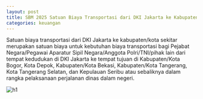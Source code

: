 ```yaml
---
layout: post
title: SBM 2025 Satuan Biaya Transportasi dari DKI Jakarta ke Kabupaten/Kota Sekitar (One Way)
categories: keuangan
---
```


Satuan biaya transportasi dari DKI Jakarta ke kabupaten/kota sekitar merupakan satuan biaya untuk kebutuhan biaya transportasi bagi Pejabat Negara/Pegawai Aparatur Sipil Negara/Anggota Polri/TNI/pihak lain dari tempat kedudukan di DKI Jakarta ke tempat tujuan di Kabupaten/Kota Bogor, Kota Depok, Kabupaten/Kota Bekasi, Kabupaten/Kota Tangerang, Kota Tangerang Selatan, dan Kepulauan Seribu atau sebaliknya dalam rangka pelaksanaan perjalanan dinas dalam negeri.


![h1](https://blogger.googleusercontent.com/img/b/R29vZ2xl/AVvXsEgfnD_AVliEZY-89Df_WvRHQihyvL2fUOeHY23wBymEM2GF_owUbj8fr5pdW1khAuncA0U2BpKH58sgDuc736-uVQE0MuVmEIh9Lt2HPHUKRHOXkoL-YWk1WwVHq5vZHUgyK_dTJnGgG-tuXNLV55KJ_mNkRoe3G5sgUbGIE5JJgX-syg/s1600/SBM_2025_Page_071.jpg)